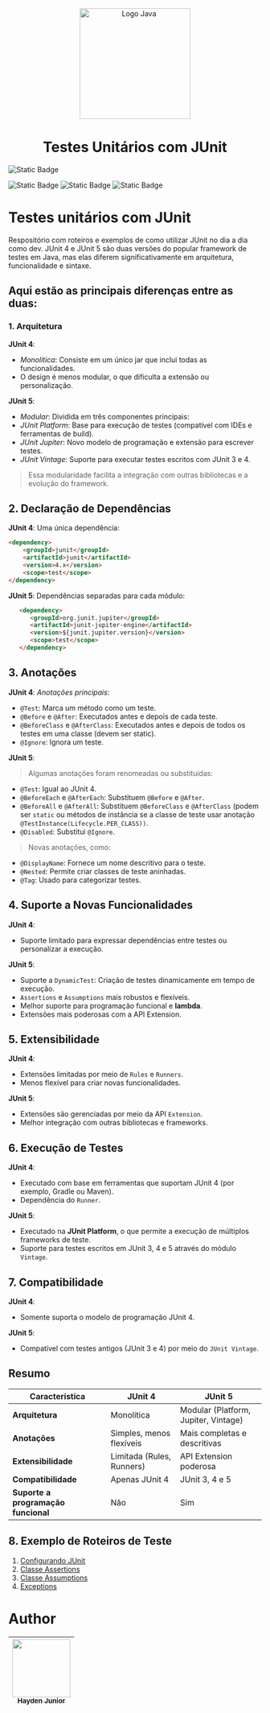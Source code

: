 

<div align="center">

<img src="https://avatars.githubusercontent.com/u/874086?s=200&v=4" alt="Logo Java" width="220">
</div>
<h1 align="center"> Testes Unitários com JUnit </h1>

![Static Badge](https://img.shields.io/badge/STATUS-Em_Constru%C3%A7%C3%A3o-green)


![Static Badge](https://img.shields.io/badge/Powered_by-JUnit-red) ![Static Badge](https://img.shields.io/badge/Powered_by-Spring%20Boot-green) ![Static Badge](https://img.shields.io/badge/Powered_by-Maven-blue)



# Testes unitários com JUnit

Respositório com roteiros e exemplos de como utilizar JUnit no dia a dia como dev.
JUnit 4 e JUnit 5 são duas versões do popular framework de testes em Java, mas elas diferem significativamente em arquitetura, funcionalidade e sintaxe.

## Aqui estão as principais diferenças entre as duas:

### 1. Arquitetura

__JUnit 4__:
   - _Monolítica_: Consiste em um único jar que inclui todas as funcionalidades.
   - O design é menos modular, o que dificulta a extensão ou personalização.

__JUnit 5__:
   - _Modular_: Dividida em três componentes principais:
   - _JUnit Platform_: Base para execução de testes (compatível com IDEs e ferramentas de build).
   - _JUnit Jupiter_: Novo modelo de programação e extensão para escrever testes.
   - _JUnit Vintage_: Suporte para executar testes escritos com JUnit 3 e 4.

>Essa modularidade facilita a integração com outras bibliotecas e a evolução do framework.

## 2. Declaração de Dependências
__JUnit 4__: Uma única dependência:
```markdown
<dependency>
    <groupId>junit</groupId>
    <artifactId>junit</artifactId>
    <version>4.x</version>
    <scope>test</scope>
</dependency>
```

__JUnit 5__: Dependências separadas para cada módulo:
```markdown
   <dependency>
      <groupId>org.junit.jupiter</groupId>
      <artifactId>junit-jupiter-engine</artifactId>
      <version>${junit.jupiter.version}</version>
      <scope>test</scope>
   </dependency>
```
## 3. Anotações
__JUnit 4__:
    _Anotações principais_:
   * `@Test`: Marca um método como um teste.
   * `@Before` e `@After`: Executados antes e depois de cada teste.
   * `@BeforeClass` e `@AfterClass`: Executados antes e depois de todos os testes em uma classe (devem ser static).
   * `@Ignore`: Ignora um teste.
    
__JUnit 5__:
> Algumas anotações foram renomeadas ou substituídas:
   * `@Test`: Igual ao JUnit 4.
   * `@BeforeEach` e `@AfterEach`: Substituem `@Before` e `@After`.
   * `@BeforeAll` e `@AfterAll`: Substituem `@BeforeClass` e `@AfterClass` (podem ser `static` ou métodos de instância se a classe de teste usar anotação `@TestInstance(Lifecycle.PER_CLASS))`.
   * `@Disabled`: Substitui `@Ignore`.
>Novas anotações, como:
   * `@DisplayName`: Fornece um nome descritivo para o teste.
   * `@Nested`: Permite criar classes de teste aninhadas.
   * `@Tag`: Usado para categorizar testes.

## 4. Suporte a Novas Funcionalidades
__JUnit 4__:
   * Suporte limitado para expressar dependências entre testes ou personalizar a execução.
   
__JUnit 5__:
   * Suporte a `DynamicTest`: Criação de testes dinamicamente em tempo de execução.
   * `Assertions` e `Assumptions` mais robustos e flexíveis.
   * Melhor suporte para programação funcional e **lambda**.
   * Extensões mais poderosas com a API Extension.
  
## 5. Extensibilidade
__JUnit 4__:
   * Extensões limitadas por meio de `Rules` e `Runners`.
   * Menos flexível para criar novas funcionalidades.
    
__JUnit 5__:
   * Extensões são gerenciadas por meio da API `Extension`.
   * Melhor integração com outras bibliotecas e frameworks.
    
## 6. Execução de Testes
__JUnit 4__:
   * Executado com base em ferramentas que suportam JUnit 4 (por exemplo, Gradle ou Maven).
   * Dependência do `Runner`.
    
__JUnit 5__:
   * Executado na **JUnit Platform**, o que permite a execução de múltiplos frameworks de teste.
   * Suporte para testes escritos em JUnit 3, 4 e 5 através do módulo `Vintage`.
## 7. Compatibilidade
__JUnit 4__:
   * Somente suporta o modelo de programação JUnit 4.
  
__JUnit 5__:
   * Compatível com testes antigos (JUnit 3 e 4) por meio do `JUnit Vintage`.

## Resumo
| Característica                     | JUnit 4                        | JUnit 5                                |
|------------------------------------|---------------------------------|----------------------------------------|
| **Arquitetura**                    | Monolítica                     | Modular (Platform, Jupiter, Vintage)  |
| **Anotações**                      | Simples, menos flexíveis       | Mais completas e descritivas          |
| **Extensibilidade**                | Limitada (Rules, Runners)      | API Extension poderosa                |
| **Compatibilidade**                | Apenas JUnit 4                 | JUnit 3, 4 e 5                        |
| **Suporte a programação funcional**| Não                            | Sim                                    |


## 8. Exemplo de Roteiros de Teste

1. [Configurando JUnit](CONFIGURACAO.md)
2. [Classe Assertions](./src/test/java/com/github/hayden/junit/AssertionsTest.md)
3. [Classe Assumptions](./src/test/java/com/github/hayden/junit/AssumptionsTeste.md)
4. [Exceptions](./src/test/java/com/github/hayden/junit/ExceptionsTeste.md)

# Author

| [<img src="https://avatars.githubusercontent.com/u/79289647?v=4" width=115><br><sub>Hayden Junior</sub>](https://github.com/JunhaumHayden) |
| :---: |
